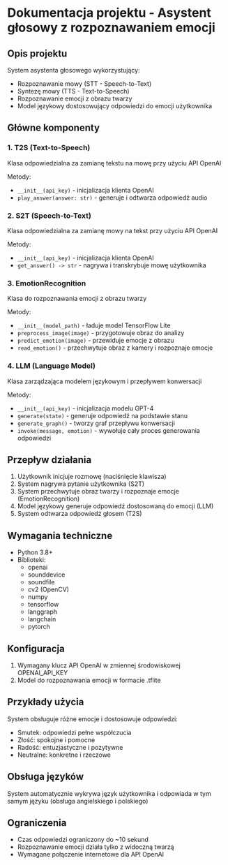 # Dokumentacja projektu - Asystent głosowy z rozpoznawaniem emocji

## Opis projektu
System asystenta głosowego wykorzystujący:
- Rozpoznawanie mowy (STT - Speech-to-Text)
- Syntezę mowy (TTS - Text-to-Speech)
- Rozpoznawanie emocji z obrazu twarzy
- Model językowy dostosowujący odpowiedzi do emocji użytkownika

## Główne komponenty

### 1. T2S (Text-to-Speech)
Klasa odpowiedzialna za zamianę tekstu na mowę przy użyciu API OpenAI

Metody:
- `__init__(api_key)` - inicjalizacja klienta OpenAI
- `play_answer(answer: str)` - generuje i odtwarza odpowiedź audio

### 2. S2T (Speech-to-Text)
Klasa odpowiedzialna za zamianę mowy na tekst przy użyciu API OpenAI

Metody:
- `__init__(api_key)` - inicjalizacja klienta OpenAI
- `get_answer() -> str` - nagrywa i transkrybuje mowę użytkownika

### 3. EmotionRecognition
Klasa do rozpoznawania emocji z obrazu twarzy

Metody:
- `__init__(model_path)` - ładuje model TensorFlow Lite
- `preprocess_image(image)` - przygotowuje obraz do analizy
- `predict_emotion(image)` - przewiduje emocje z obrazu
- `read_emotion()` - przechwytuje obraz z kamery i rozpoznaje emocje

### 4. LLM (Language Model)
Klasa zarządzająca modelem językowym i przepływem konwersacji

Metody:
- `__init__(api_key)` - inicjalizacja modelu GPT-4
- `generate(state)` - generuje odpowiedź na podstawie stanu
- `generate_graph()` - tworzy graf przepływu konwersacji
- `invoke(message, emotion)` - wywołuje cały proces generowania odpowiedzi

## Przepływ działania
1. Użytkownik inicjuje rozmowę (naciśnięcie klawisza)
2. System nagrywa pytanie użytkownika (S2T)
3. System przechwytuje obraz twarzy i rozpoznaje emocje (EmotionRecognition)
4. Model językowy generuje odpowiedź dostosowaną do emocji (LLM)
5. System odtwarza odpowiedź głosem (T2S)

## Wymagania techniczne
- Python 3.8+
- Biblioteki:
  - openai
  - sounddevice
  - soundfile
  - cv2 (OpenCV)
  - numpy
  - tensorflow
  - langgraph
  - langchain
  - pytorch

## Konfiguracja
1. Wymagany klucz API OpenAI w zmiennej środowiskowej OPENAI_API_KEY
2. Model do rozpoznawania emocji w formacie .tflite

## Przykłady użycia
System obsługuje różne emocje i dostosowuje odpowiedzi:
- Smutek: odpowiedzi pełne współczucia
- Złość: spokojne i pomocne
- Radość: entuzjastyczne i pozytywne
- Neutralne: konkretne i rzeczowe

## Obsługa języków
System automatycznie wykrywa język użytkownika i odpowiada w tym samym języku (obsługa angielskiego i polskiego)

## Ograniczenia
- Czas odpowiedzi ograniczony do ~10 sekund
- Rozpoznawanie emocji działa tylko z widoczną twarzą
- Wymagane połączenie internetowe dla API OpenAI
